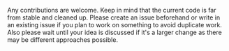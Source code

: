 <!--
SPDX-FileCopyrightText: The tucant Contributors

SPDX-License-Identifier: AGPL-3.0-or-later
-->

Any contributions are welcome. Keep in mind that the current code is far from stable and cleaned up.
Please create an issue beforehand or write in an existing issue if you plan to work on something to avoid duplicate work.
Also please wait until your idea is discussed if it's a larger change as there may be different approaches possible.
